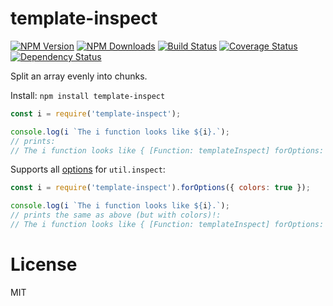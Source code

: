 template-inspect
==============

[![NPM Version](https://img.shields.io/npm/v/template-inspect.svg?style=flat)](https://npmjs.org/package/template-inspect)
[![NPM Downloads](https://img.shields.io/npm/dm/template-inspect.svg?style=flat)](https://npmjs.org/package/template-inspect)
[![Build Status](https://travis-ci.org/addaleax/template-inspect.svg?style=flat&branch=master)](https://travis-ci.org/addaleax/template-inspect?branch=master)
[![Coverage Status](https://coveralls.io/repos/addaleax/template-inspect/badge.svg?branch=master)](https://coveralls.io/r/addaleax/template-inspect?branch=master)
[![Dependency Status](https://david-dm.org/addaleax/template-inspect.svg?style=flat)](https://david-dm.org/addaleax/template-inspect)

Split an array evenly into chunks.

Install:
`npm install template-inspect`

```js
const i = require('template-inspect');

console.log(i `The i function looks like ${i}.`);
// prints:
// The i function looks like { [Function: templateInspect] forOptions: [Function: forOptions] }.
```

Supports all [options](https://nodejs.org/api/util.html#util_util_inspect_object_options) for `util.inspect`:

```js
const i = require('template-inspect').forOptions({ colors: true });

console.log(i `The i function looks like ${i}.`);
// prints the same as above (but with colors)!:
// The i function looks like { [Function: templateInspect] forOptions: [Function: forOptions] }.
```

License
=======

MIT
